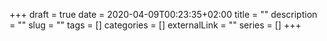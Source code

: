 +++ 
draft = true
date = 2020-04-09T00:23:35+02:00
title = ""
description = ""
slug = "" 
tags = []
categories = []
externalLink = ""
series = []
+++
